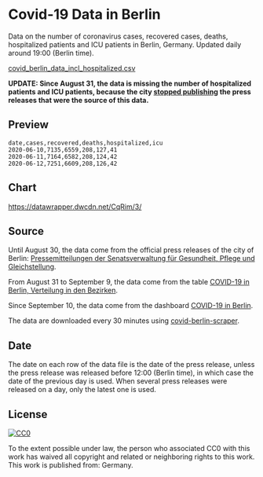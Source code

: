 # Covid-19 Data in Berlin

Data on the number of coronavirus cases, recovered cases, deaths, hospitalized
patients and ICU patients in Berlin, Germany. Updated daily around 19:00 (Berlin
time).

[covid_berlin_data_incl_hospitalized.csv](./covid_berlin_data_incl_hospitalized.csv)

**UPDATE: Since August 31, the data is missing the number of hospitalized
patients and ICU patients, because the city [stopped
publishing](https://www.berlin.de/sen/gpg/service/presse/2020/pressemitteilung.983232.php)
the press releases that were the source of this data.**

## Preview

``` csv
date,cases,recovered,deaths,hospitalized,icu
2020-06-10,7135,6559,208,127,41
2020-06-11,7164,6582,208,124,42
2020-06-12,7251,6609,208,126,42
```

## Chart

https://datawrapper.dwcdn.net/CqRim/3/

## Source

Until August 30, the data come from the official press releases of the city of
Berlin: [Pressemitteilungen der Senatsverwaltung für Gesundheit, Pflege und
Gleichstellung](https://www.berlin.de/sen/gpg/service/presse/2020/).

From August 31 to September 9, the data come from the table [COVID-19 in Berlin,
Verteilung in den
Bezirken](https://www.berlin.de/lageso/gesundheit/infektionsepidemiologie-infektionsschutz/corona/tabelle-bezirke/).

Since September 10, the data come from the dashboard [COVID-19 in
Berlin](https://www.berlin.de/corona/lagebericht/desktop/corona.html).

The data are downloaded every 30 minutes using
[covid-berlin-scraper](https://www.github.com/jakubvalenta/covid-berlin-scraper).

## Date

The date on each row of the data file is the date of the press release, unless
the press release was released before 12:00 (Berlin time), in which case the
date of the previous day is used. When several press releases were released on a
day, only the latest one is used.

## License

<a href="http://creativecommons.org/publicdomain/zero/1.0/"><img
src="http://i.creativecommons.org/p/zero/1.0/88x31.png" alt="CC0"></a>

To the extent possible under law, the person who associated CC0 with this work
has waived all copyright and related or neighboring rights to this work. This
work is published from: Germany.

